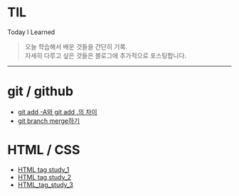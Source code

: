 # TIL
Today I Learned
> 오늘 학습해서 배운 것들을 간단히 기록.  
> 자세히 다루고 싶은 것들은 블로그에 추가적으로 포스팅합니다.
---
# git / github
- [git add -A와 git add .의 차이](https://github.com/sukyungdev/TIL/blob/main/git_add.md)
- [git branch merge하기](https://github.com/sukyungdev/TIL/blob/main/git_branch_merge.md)

# HTML / CSS
- [HTML tag study_1](https://github.com/sukyungdev/TIL/blob/main/html_tag_220124.md)
- [HTML tag study_2](https://github.com/sukyungdev/TIL/blob/main/html_tag_220129.md)
- [HTML_tag_study_3](https://github.com/sukyungdev/TIL/blob/main/html_tag_220130.md)

